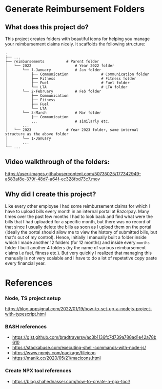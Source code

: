# Generate Reimbursement Folders
## What does this project do?
This project creates folders with beautiful icons for helping you manage your reimbursement claims nicely.
It scaffolds the following structure:

    .
    ├── ...
    ├── reimbursements          # Parent folder
    │   └── 2022                    # Year 2022 folder
    │       └── 1-January           # Jan folder
    │           ├── Communication               # Communication folder
    │           ├── Fitness                     # Fitness folder
    │           ├── Fuel                        # Fuel folder
    │           └── LTA                         # LTA folder
    │       └── 2-February          # Feb folder
    │           ├── Communication
    │           ├── Fitness      
    │           ├── Fuel         
    │           └── LTA          
    │       └── 3-March             # Mar folder
    │           ├── Communication               
    │           ...                 # similarly etc.
    │       ...
    │   └── 2023                # Year 2023 folder, same internal structure as the above folder
    │       └── 1-January            
    │       ...                 
    └── ...
    
## Video walkthrough of the folders:
https://user-images.githubusercontent.com/50735025/177342949-a583af8e-379f-48d7-a64f-ec328fbd73c7.mov

## Why did I create this project?
Like every other employee I had some reimbursement claims for which I have to upload bills every month in an internal portal at Razorpay.
Many times over the past few months I had to look back and find what were the bills that I had uploaded for a specific month, but there was no record of that since I usually delete the bills as soon as I upload them on the portal (ideally the portal should allow me to view the history of submitted bills, but that's out of my control). Hence, initially I manually built a folder inside which I made another 12 folders (for 12 months) and inside every `months` folder I built another 4 folders (by the name of various reimbursement claims i.e fuel, fitness etc.). But very quickly I realized that managing this manually is not very scalable and I have to do a lot of repetetive copy paste every financial year.


# References
### Node, TS project setup
https://blog.appsignal.com/2022/01/19/how-to-set-up-a-nodejs-project-with-typescript.html


### BASH references
- https://gist.github.com/bradtraversy/ac3b1136fc7d739a788ad1e42a78b610
- https://stackabuse.com/executing-shell-commands-with-node-js/
- https://www.npmjs.com/package/fileicon
- https://manik.cc/2020/05/21/macicons.html

### Create NPX tool references
- https://blog.shahednasser.com/how-to-create-a-npx-tool/








